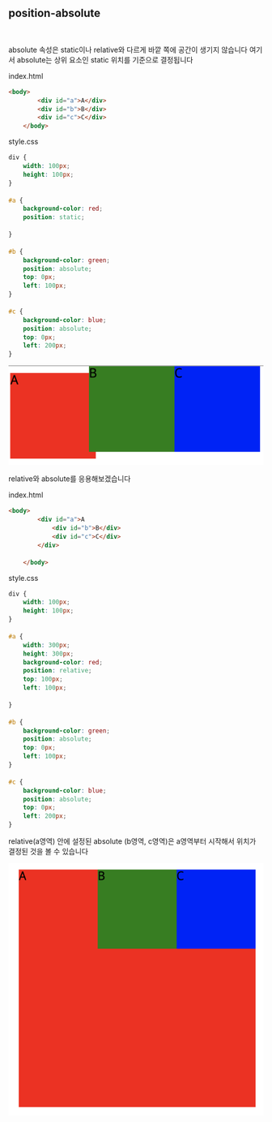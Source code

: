 ## position-absolute
<br/>

absolute 속성은 static이나 relative와 다르게 바깥 쪽에 공간이 생기지 않습니다 여기서 absolute는 상위 요소인 static 위치를 기준으로 결정됩니다

index.html

```html
<body>
        <div id="a">A</div>
        <div id="b">B</div>
        <div id="c">C</div>
    </body>
```

style.css

```css
div {
    width: 100px;
    height: 100px;
}

#a {
    background-color: red;
    position: static;

}

#b {
    background-color: green;
    position: absolute;
    top: 0px;
    left: 100px;
}

#c {
    background-color: blue;
    position: absolute;
    top: 0px;
    left: 200px;
}
```

<img src="./position/position-absolute/1.png">

relative와 absolute를 응용해보겠습니다

index.html

```html
<body>
        <div id="a">A
            <div id="b">B</div>
            <div id="c">C</div>
        </div>
        
    </body>
```

style.css

```css
div {
    width: 100px;
    height: 100px;
}

#a {
    width: 300px;
    height: 300px;
    background-color: red;
    position: relative;
    top: 100px;
    left: 100px;

}

#b {
    background-color: green;
    position: absolute;
    top: 0px;
    left: 100px;
}

#c {
    background-color: blue;
    position: absolute;
    top: 0px;
    left: 200px;
}
```

relative(a영역) 안에 설정된 absolute (b영역, c영역)은 a영역부터 시작해서 위치가 결정된 것을 볼 수 있습니다

<img src="./position/position-absolute/2.png">
